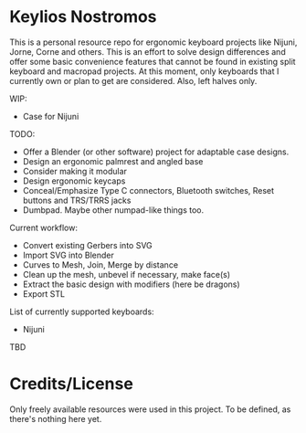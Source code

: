 # Keylios Nostromos

This is a personal resource repo for ergonomic keyboard projects like Nijuni, Jorne, Corne and others.
This is an effort to solve design differences and offer some basic convenience features that cannot be found in existing split keyboard and macropad projects.
At this moment, only keyboards that I currently own or plan to get are considered. Also, left halves only.

WIP:
* Case for Nijuni

TODO:
* Offer a Blender (or other software) project for adaptable case designs.
* Design an ergonomic palmrest and angled base
* Consider making it modular
* Design ergonomic keycaps
* Conceal/Emphasize Type C connectors, Bluetooth switches, Reset buttons and TRS/TRRS jacks
* Dumbpad. Maybe other numpad-like things too.

Current workflow:
* Convert existing Gerbers into SVG
* Import SVG into Blender
* Curves to Mesh, Join, Merge by distance
* Clean up the mesh, unbevel if necessary, make face(s)
* Extract the basic design with modifiers (here be dragons)
* Export STL

List of currently supported keyboards:
* Nijuni

TBD

# Credits/License
Only freely available resources were used in this project. To be defined, as there's nothing here yet.
